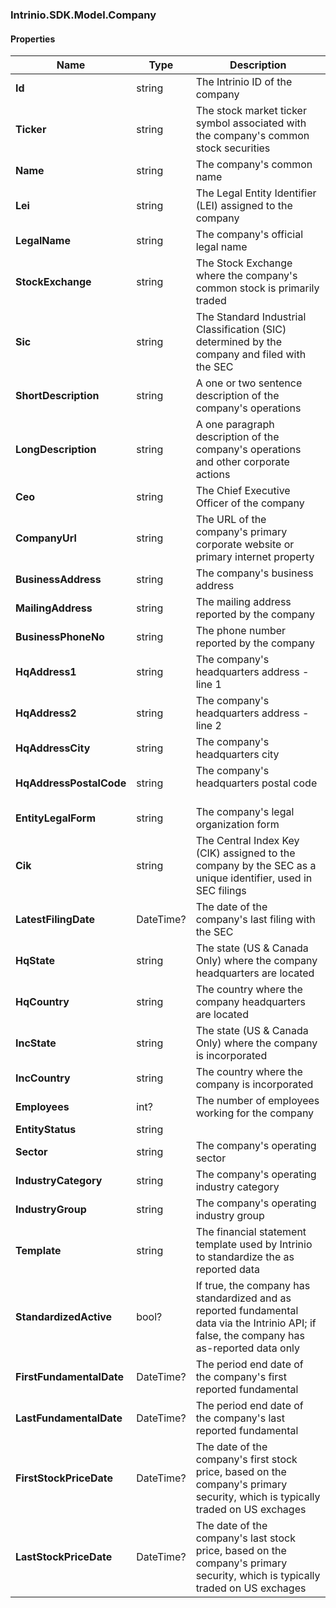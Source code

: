 [//]: # (CLASS:Intrinio.SDK.Model.Company)

[//]: # (KIND:object)

### Intrinio.SDK.Model.Company
#### Properties

[//]: # (START_DEFINITION)

Name | Type | Description
------------ | ------------- | -------------
**Id** | string | The Intrinio ID of the company &nbsp;
**Ticker** | string | The stock market ticker symbol associated with the company&#39;s common stock securities &nbsp;
**Name** | string | The company&#39;s common name &nbsp;
**Lei** | string | The Legal Entity Identifier (LEI) assigned to the company &nbsp;
**LegalName** | string | The company&#39;s official legal name &nbsp;
**StockExchange** | string | The Stock Exchange where the company&#39;s common stock is primarily traded &nbsp;
**Sic** | string | The Standard Industrial Classification (SIC) determined by the company and filed with the SEC &nbsp;
**ShortDescription** | string | A one or two sentence description of the company&#39;s operations &nbsp;
**LongDescription** | string | A one paragraph description of the company&#39;s operations and other corporate actions &nbsp;
**Ceo** | string | The Chief Executive Officer of the company &nbsp;
**CompanyUrl** | string | The URL of the company&#39;s primary corporate website or primary internet property &nbsp;
**BusinessAddress** | string | The company&#39;s business address &nbsp;
**MailingAddress** | string | The mailing address reported by the company &nbsp;
**BusinessPhoneNo** | string | The phone number reported by the company &nbsp;
**HqAddress1** | string | The company&#39;s headquarters address - line 1 &nbsp;
**HqAddress2** | string | The company&#39;s headquarters address - line 2 &nbsp;
**HqAddressCity** | string | The company&#39;s headquarters city &nbsp;
**HqAddressPostalCode** | string | The company&#39;s headquarters postal code &nbsp;
**EntityLegalForm** | string | The company&#39;s legal organization form &nbsp;
**Cik** | string | The Central Index Key (CIK) assigned to the company by the SEC as a unique identifier, used in SEC filings &nbsp;
**LatestFilingDate** | DateTime? | The date of the company&#39;s last filing with the SEC &nbsp;
**HqState** | string | The state (US &amp; Canada Only) where the company headquarters are located &nbsp;
**HqCountry** | string | The country where the company headquarters are located &nbsp;
**IncState** | string | The state (US &amp; Canada Only) where the company is incorporated &nbsp;
**IncCountry** | string | The country where the company is incorporated &nbsp;
**Employees** | int? | The number of employees working for the company &nbsp;
**EntityStatus** | string |  &nbsp;
**Sector** | string | The company&#39;s operating sector &nbsp;
**IndustryCategory** | string | The company&#39;s operating industry category &nbsp;
**IndustryGroup** | string | The company&#39;s operating industry group &nbsp;
**Template** | string | The financial statement template used by Intrinio to standardize the as reported data &nbsp;
**StandardizedActive** | bool? | If true, the company has standardized and as reported fundamental data via the Intrinio API; if false, the company has as-reported data only &nbsp;
**FirstFundamentalDate** | DateTime? | The period end date of the company&#39;s first reported fundamental &nbsp;
**LastFundamentalDate** | DateTime? | The period end date of the company&#39;s last reported fundamental &nbsp;
**FirstStockPriceDate** | DateTime? | The date of the company&#39;s first stock price, based on the company&#39;s primary security, which is typically traded on US exchages &nbsp;
**LastStockPriceDate** | DateTime? | The date of the company&#39;s last stock price, based on the company&#39;s primary security, which is typically traded on US exchages &nbsp;

[//]: # (END_DEFINITION)


